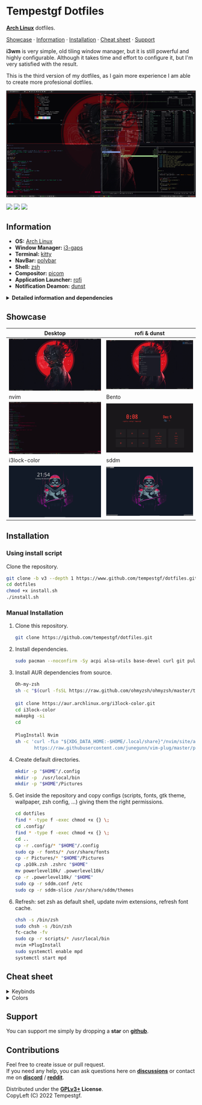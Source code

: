 # Tempestgf Dotfiles  

**[Arch Linux](https://github.com/tempestgf/ArchLinux)** dotfiles.

[Showcase](#showcase) ·
[Information](#information) ·
[Installation](#installation) ·
[Cheat sheet](#cheat-sheet) ·
[Support](#support)

**i3wm** is very simple, old tiling window manager, but it is still powerful and highly configurable. Although it takes time and effort to configure it, but I'm very satisfied with the result.

This is the third version of my dotfiles, as I gain more experience I am able to create more profesional dotfiles.

![](https://github.com/tempestgf/dotfiles/blob/main/Showcase/aperturadesk.png?raw=true)

[![](https://img.shields.io/github/stars/tempestgf/dotfiles?color=800101&style=for-the-badge)](https://github.com/tempestgf/dotfiles/stargazers)
[![](https://img.shields.io/github/forks/tempestgf/dotfiles?color=800101&style=for-the-badge)](https://github.com/tempestgf/dotfiles/network/members)
[![](https://img.shields.io/github/license/tempestgf/dotfiles?color=800101&style=for-the-badge)](https://www.gnu.org/licenses/gpl-3.0.html)
## Information

- **OS:** [Arch Linux](https://archlinux.org)
- **Window Manager:** [i3-gaps](https://github.com/Airblader/i3)
- **Terminal:** [kitty](https://github.com/kovidgoyal/kitty)
- **NavBar:** [polybar](https://github.com/polybar/polybar)
- **Shell:** [zsh](https://www.zsh.org/)
- **Compositor:** [picom](https://github.com/yshui/picom)
- **Application Launcher:** [rofi](https://github.com/davatorium/rofi)
- **Notification Deamon:** [dunst](https://github.com/dunst-project/dunst)

<details>
<summary><b>
Detailed information and dependencies
</b></summary>

### Info

**Music Player:** [mpd](https://github.com/MusicPlayerDaemon/MPD)   
**Editor:** [neovim](https://github.com/neovim/neovim) / [vim](https://www.vim.org/)    
**Lockscreen:** [i3lock-color](https://github.com/Raymo111/i3lock-color)    
**Display Manager:** [sddm](https://github.com/sddm/sddm)    
**File manager:** [ranger](https://github.com/ranger/ranger) / [nemo](https://github.com/linuxmint/nemo)    
**Monitor of Resources:** [btop](https://github.com/aristocratos/btop)    

### Used themes

**Shell Framework:** [Oh-My-Zsh](https://github.com/ohmyzsh/ohmyzsh)    
**Vscode Theme:** [One dark pro](https://marketplace.visualstudio.com/items?itemName=zhuangtongfa.Material-theme)    
**Neovim Theme:** [AstroNvim](https://github.com/kabinspace/AstroVim) & [Cyberpunk](https://github.com/thedenisnikulin/vim-cyberpunk)
**Icons:** [Nerd Fonts](https://www.nerdfonts.com/)    
**GTK Theme:** [Tokyo night](https://github.com/Fausto-Korpsvart/Tokyo-Night-GTK-Theme)    
**Display Manager Theme:** [sddm-slice](https://github.com/EricKotato/sddm-slice)    
	
### Fonts
	
**Icons:** [Nerd Fonts](https://www.nerdfonts.com/)   
**Interface Font:** [Open sans](https://fonts.google.com/specimen/Open+Sans#standard-styles)    
**Monospace Font:** [Roboto mono](https://fonts.google.com/specimen/Roboto+Mono#standard-styles)    
**Polybar Font:** [Iosevka nerd font](https://github.com/ryanoasis/nerd-fonts/tree/master/patched-fonts/Iosevka)

### Dependencies

acpi alsa-utils base-devel curl git pulseaudio pulseaudio-alsa xorg xorg-xinit libcurl-gnutls dbus dbus-python python-pip python3 cmake qt5-graphicaleffects spotify-launcher python3 wget mpd kitty btop dunst feh firefox i3-gaps libnotify neofetch neovim picom polybar ranger rofi scrot slop xclip zsh lsd bat

</details>

## Showcase

|Desktop|rofi & dunst|
|-|-|
|![](https://github.com/tempestgf/dotfiles/blob/main/Showcase/desktop.png?raw=true)|![](https://github.com/tempestgf/dotfiles/blob/main/Showcase/rofi-dunst.png?raw=true)|
|nvim|Bento|
|![](https://github.com/tempestgf/dotfiles/blob/main/Showcase/nvim.png?raw=true)|![](https://github.com/tempestgf/dotfiles/blob/main/Showcase/Bento.png?raw=true)|
|i3lock-color|sddm|
|![](https://github.com/tempestgf/dotfiles/blob/main/Showcase/i3lock-color.png?raw=true)|![](https://github.com/tempestgf/dotfiles/blob/main/Showcase/sddm.png?raw=true)|

## Installation

### Using install script 

Clone the repository.
```sh
git clone -b v3 --depth 1 https://www.github.com/tempestgf/dotfiles.git
cd dotfiles
chmod +x install.sh
./install.sh
```

### Manual Installation

1. Clone this repository.
    ```sh
    git clone https://github.com/tempestgf/dotfiles.git
    ```
    
2. Install dependencies.
    ```sh
    sudo pacman --noconfirm -Sy acpi alsa-utils base-devel curl git pulseaudio pulseaudio-alsa xorg xorg-xinit libcurl-gnutls dbus dbus-python python-pip python3 cmake qt5-graphicaleffects spotify-launcher python3 wget mpd kitty btop dunst feh firefox i3-gaps libnotify neofetch neovim picom polybar ranger rofi scrot slop xclip zsh lsd bat
    ```
3. Install AUR dependencies from source.
    ```sh
	Oh-my-zsh
	sh -c "$(curl -fsSL https://raw.github.com/ohmyzsh/ohmyzsh/master/tools/install.sh)"

	git clone https://aur.archlinux.org/i3lock-color.git
	cd i3lock-color 
	makepkg -si
	cd

	PlugInstall Nvim
	sh -c 'curl -fLo "${XDG_DATA_HOME:-$HOME/.local/share}"/nvim/site/autoload/plug.vim --create-dirs \
	       https://raw.githubusercontent.com/junegunn/vim-plug/master/plug.vim'
    ```
4. Create default directories.
    ```sh
	mkdir -p "$HOME"/.config
	mkdir -p  /usr/local/bin
	mkdir -p "$HOME"/Pictures
    ```

5. Get inside the repository and copy configs (scripts, fonts, gtk theme, wallpaper, zsh config, ...) giving them the right permissions.
    ```sh
	cd dotfiles
	find * -type f -exec chmod +x {} \;
	cd .config/
	find * -type f -exec chmod +x {} \; 
	cd ..   
	cp -r .config/* "$HOME"/.config
	sudo cp -r fonts/* /usr/share/fonts
	cp -r Pictures/* "$HOME"/Pictures
	cp .p10k.zsh .zshrc "$HOME"
	mv powerlevel10k/ .powerlevel10k/
	cp -r .powerlevel10k/ "$HOME"
	sudo cp -r sddm.conf /etc
	sudo cp -r sddm-slice /usr/share/sddm/themes
    ```

6. Refresh: set zsh as default shell, update nvim extensions, refresh font cache.
    ```sh
	chsh -s /bin/zsh
	sudo chsh -s /bin/zsh
	fc-cache -fv
	sudo cp -r scripts/* /usr/local/bin
	nvim +PlugInstall
	sudo systemctl enable mpd
	systemctl start mpd
    ```
## Cheat sheet


<details>
<summary>Keybinds</summary>

These are the basic keybinds. Read through the [i3](./config/i3/config) config for more keybinds.

|        Keybind         |                 Function                 |
| ---------------------- | ---------------------------------------- |
| `Win + Enter`          | Launch terminal (alacritty)              |
| `Win + Shift + Q`      | Close window                             |
| `Win + Q`              | Stacking layout                          |
| `Win + W`              | Tabbed layout                            |
| `Win + E`              | Default layout                           |
| `Win + R`              | Resize mode                              |
| `Win + T`              | Restore layout                           |
| `Win + Y`              | Save layout                              |
| `Win + A`              | Rofi open windows menu                   |
| `Win + S`              | Rofi full menu                           |
| `Win + D`              | Rofi menu                                |
| `Win + Z`              | Rofi bookmarks                           |
| `Win + X`              | Rofi powermenu                           |
| `Win + C`              | Rofi screenshot script                   |
| `Win + G`              | Gaps settings                            |
| `Win + V`              | Set vertical orientation                 |
| `Win + H`              | Set horizontal orientation               |
| `Win + I`              | Lock screen                              |
| `Win + O`              | Show polybar                             |
| `Win + P`              | Hide polybar                             |
| `Win + B`              | Move workspace to another monitor        |
| `Win + N`              | Dual monitor mode                        |
| `Win + M`              | Single monitor mode                      |
| `Win + arrows (jkl;)`  | Resizing, moving windows                 |
| `Win + Shift + E`      | Exit i3                                  |
| `Win + Shift + R`      | Restart i3                               |

Note: `Win` refers to the `Super/Mod` key.

</details>

<details>
<summary>Colors</summary>

|        Color           |                 Hex code                 |
| ---------------------- | ---------------------------------------- |
|  background            | #1b1b25                                  |
|  background 2          | #282A36                                  |
|  background 3          | #16161e                                  |
|  border                | #343746                                  |
|  foreground            | #dedede                                  |
|  white                 | #eeffff                                  |
|  black                 | #15121c                                  |
|  red                   | #cb5760                                  |
|  green                 | #999f63                                  |
|  yellow                | #d4a067                                  |
|  blue                  | #6c90a8                                  |
|  purple                | #776690                                  |
|  cyan                  | #528a9b                                  |
|  pink                  | #ffa8c5                                  |
|  orange                | #c87c3e                                  |

</details>

## Support

You can support me simply by dropping a **star** on **[github](https://github.com/tempestgf/dotfiles)**.

## Contributions

Feel free to create issue or pull request.    
If you need any help, you can ask questions here on **[discussions](https://github.com/Tempestgf/dotfiles)** or contact me on **[discord](https://discord.com/users/404362200623349762)** / **[reddit](https://www.reddit.com/user/Tempestgf)**.

Distributed under the **[GPLv3+](https://www.gnu.org/licenses/gpl-3.0.html) License**.    
CopyLeft (C) 2022 Tempestgf.
